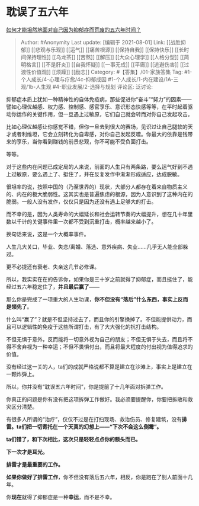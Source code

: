 # 耽误了五六年
[如何才能坦然地面对自己因为抑郁症而荒废的五六年时间？](https://www.zhihu.com/question/38984755/answer/2032093450)

> Author: #Anonymity
> Last update: [编辑于 2021-08-01]
> Link: [[战胜抑郁]] [[悲观与乐观]] [[运气]] [[痛苦根源]] [[保持自我]] [[保持快乐]] [[长时间保持理性]] [[乌龙茶]] [[苦熬]] [[解压]] [[大众心理学]] [[人格分型]] [[简明格言]] [[不是肝炎]] [[自我怀疑]] [[一事无成]] [[平庸]] [[逃避伤害]] [[过渡性价值观]] [[烦躁]] [[励志]]
> Category: #【答集】/01-家族答集
> Tag: #1-个人成长/4-心理与疗愈/4c-抑郁成因 #1-个人成长/1-内在建设/1A-三观/1b-人生观 #4-职业发展/2-选择与规划
> 评论区:
> 泛讨论:

抑郁症本质上犹如一种精神性的自体免疫病，那些促进你“奋斗”“努力”的因素——譬如心理优越感、权力感、控制感、感官享乐、意识形态快感等等，在平时起着驱动你运作的关键作用，但一旦遇上过敏原，它们自己就会转而对你自己发起攻击。

比如心理优越感让你感觉不错，但你一旦去到很大的赛场，见识过让自己腿软的天才或者利维坦，它会立刻转化为自卑感，对你自己发起反噬。你最大的依靠是钱带来的享乐，当你看到赚钱的前景悲观，你不可能不受负面打击。

等等。

对于这些内在问题已成定局的人来说，前面的人生只有两条路，要么运气好到不遇上过敏原，要么遇上了、挺住了，并在反复发作中渐渐形成适应，达成脱敏。

很坦率的说，按照中国的（乃至世界的）现状，大部分人都存在着来自物质主义的、内在的极大脆弱性。这其实也是普遍焦虑的根源，因为人意识到了这种内在的脆弱。一般人没有发作，仅仅只是因为还没有遇上足够大的打击。

而不幸的是，因为人类寿命的大幅延长和社会运转节奏的大幅提升，想在几十年里数以千计的关键事件里一次都不受到沉重打击，概率越来越小了。

换句话来说，这是一个大概率事件。

人生几大关口，毕业、失恋/离婚、落选、意外疾病、失业……几乎无人能全部躲过。

更不必提还有衰老、失亲这几节必修课。

所以，我实实在在的告诉你，如果你是三十岁之前就得了抑郁症，而且挺住了，能经过五六年稳定住了，**并且最后赢了——**

那么你是完成了一项重大的人生功课，**你不但没有“落后”什么东西，事实上反而是领先了**。

什么叫“赢了”？就是不但坚持过去了，而且你的引擎换掉了。不但能提供动力，而且可以逻辑性的免疫于这些所谓打击，有了大大强化的抗打击结构。

不但无惧于意外，反而能将一切意外视为自己的朋友；不但无惧于失去，而且将不得不舍弃视为一种幸运；不但不畏惧付出，而且将最大程度的付出视为值得追求的价值。

没有经过这一关的人，ta们的成就严格说都不算是建立在沙滩上，事实上是建立在一颗炸弹上。

所以，你并没有“耽误五六年时间”，你是提前了十几年面对拆弹工作。

你真正的问题是你有没有把这项拆弹工作做好。我必须要提醒你，你要把拆散和救灾区分清楚。

有很多人所谓的“治疗”，仅仅不过是在打扫现场、救治伤员、修复建筑，没有**排雷。ta们把一切寄托在一个天真的幻想上——“下次不会这么倒霉”。**

**ta们错了，和下次相比，这次只是轻轻点点你的额头而已。**

**下一次才是耳光。**

**排雷才是最重要的工作。**

**如果你做好了排雷工作**，你不但没有落后五六年，相反，你是跑在了别人前面十几年。

你**现在**就得了抑郁症是一种**幸运**，而不是不幸。
